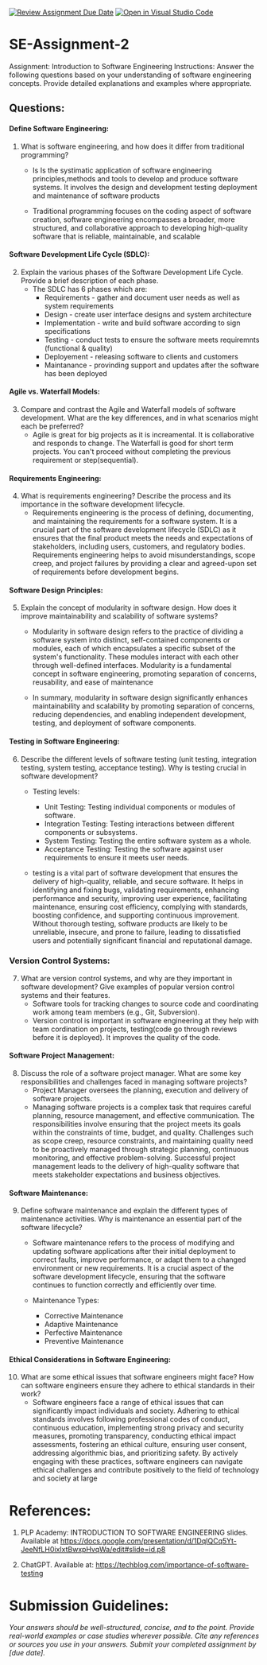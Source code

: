 [![Review Assignment Due Date](https://classroom.github.com/assets/deadline-readme-button-24ddc0f5d75046c5622901739e7c5dd533143b0c8e959d652212380cedb1ea36.svg)](https://classroom.github.com/a/-ucQIGTc)
[![Open in Visual Studio Code](https://classroom.github.com/assets/open-in-vscode-718a45dd9cf7e7f842a935f5ebbe5719a5e09af4491e668f4dbf3b35d5cca122.svg)](https://classroom.github.com/online_ide?assignment_repo_id=15193633&assignment_repo_type=AssignmentRepo)
# SE-Assignment-2
Assignment: Introduction to Software Engineering
Instructions:
Answer the following questions based on your understanding of software engineering concepts. Provide detailed explanations and examples where appropriate.

## Questions:
#### Define Software Engineering:

1. What is software engineering, and how does it differ from traditional programming?
    - Is Is the systimatic application of software engineering principles,methods and tools to develop and produce software systems. It involves the design and development testing deployment and maintenance of software products

   - Traditional programming focuses on the coding aspect of software creation, software engineering encompasses a broader, more structured, and collaborative approach to developing high-quality software that is reliable, maintainable, and scalable

#### Software Development Life Cycle (SDLC):
2. Explain the various phases of the Software Development Life Cycle. Provide a brief description of each phase.
    - The SDLC has 6 phases which are:
        - Requirements - gather and document user needs as well as system requirements
        - Design - create user interface designs and system architecture
        - Implementation - write and build software according to sign specifications
        - Testing - conduct tests to ensure the software meets requiremnts (functional & quality)
        - Deployement - releasing software to clients and customers
        - Maintanance - provinding support and updates after the software has been deployed

#### Agile vs. Waterfall Models:
3. Compare and contrast the Agile and Waterfall models of software development. What are the key differences, and in what scenarios might each be preferred?
    - Agile is great for big projects as it is increamental. It is collaborative and responds to change. The Waterfall is good for short term projects. You can't proceed without completing the previous requirement or step(sequential). 

#### Requirements Engineering:
4. What is requirements engineering? Describe the process and its importance in the software development lifecycle.
    - Requirements engineering is the process of defining, documenting, and maintaining the requirements for a software system. It is a crucial part of the software development lifecycle (SDLC) as it ensures that the final product meets the needs and expectations of stakeholders, including users, customers, and regulatory bodies. Requirements engineering helps to avoid misunderstandings, scope creep, and project failures by providing a clear and agreed-upon set of requirements before development begins.

#### Software Design Principles:

5. Explain the concept of modularity in software design. How does it improve maintainability and scalability of software systems?
    - Modularity in software design refers to the practice of dividing a software system into distinct, self-contained components or modules, each of which encapsulates a specific subset of the system's functionality. These modules interact with each other through well-defined interfaces. Modularity is a fundamental concept in software engineering, promoting separation of concerns, reusability, and ease of maintenance

    - In summary, modularity in software design significantly enhances maintainability and scalability by promoting separation of concerns, reducing dependencies, and enabling independent development, testing, and deployment of software components.

#### Testing in Software Engineering:

6. Describe the different levels of software testing (unit testing, integration testing, system testing, acceptance testing). Why is testing crucial in software development?
    - Testing levels:
        - Unit Testing: Testing individual components or modules of software.
        - Integration Testing: Testing interactions between different components or subsystems.
        - System Testing: Testing the entire software system as a whole.
        - Acceptance Testing: Testing the software against user requirements to ensure it meets user needs.
    
    - testing is a vital part of software development that ensures the delivery of high-quality, reliable, and secure software. It helps in identifying and fixing bugs, validating requirements, enhancing performance and security, improving user experience, facilitating maintenance, ensuring cost efficiency, complying with standards, boosting confidence, and supporting continuous improvement. Without thorough testing, software products are likely to be unreliable, insecure, and prone to failure, leading to dissatisfied users and potentially significant financial and reputational damage.

### Version Control Systems:

7. What are version control systems, and why are they important in software development? Give examples of popular version control systems and their features.
    - Software tools for tracking changes to source code and coordinating work among team members (e.g., Git, Subversion).
    - Version control is important in software engineering at they help with team cordination on projects, testing(code go through reviews before it is deployed). It improves the quality of the code.

#### Software Project Management:

8. Discuss the role of a software project manager. What are some key responsibilities and challenges faced in managing software projects?
    - Project Manager oversees the planning, execution and delivery of software projects.
    - Managing software projects is a complex task that requires careful planning, resource management, and effective communication. 
    The responsibilities involve ensuring that the project meets its goals within the constraints of time, budget, and quality. Challenges such as scope creep, resource constraints, and maintaining quality need to be proactively managed through strategic planning, continuous monitoring, and effective problem-solving. Successful project management leads to the delivery of high-quality software that meets stakeholder expectations and business objectives.

#### Software Maintenance:

9. Define software maintenance and explain the different types of maintenance activities. Why is maintenance an essential part of the software lifecycle?

    - Software maintenance refers to the process of modifying and updating software applications after their initial deployment to correct faults, improve performance, or adapt them to a changed environment or new requirements. It is a crucial aspect of the software development lifecycle, ensuring that the software continues to function correctly and efficiently over time. 

    - Maintenance Types:
        - Corrective Maintenance
        - Adaptive Maintenance
        - Perfective Maintenance
        - Preventive Maintenance

#### Ethical Considerations in Software Engineering:

10. What are some ethical issues that software engineers might face? How can software engineers ensure they adhere to ethical standards in their work?
    - Software engineers face a range of ethical issues that can significantly impact individuals and society. Adhering to ethical standards involves following professional codes of conduct, continuous education, implementing strong privacy and security measures, promoting transparency, conducting ethical impact assessments, fostering an ethical culture, ensuring user consent, addressing algorithmic bias, and prioritizing safety. By actively engaging with these practices, software engineers can navigate ethical challenges and contribute positively to the field of technology and society at large


# References:
1. PLP Academy: INTRODUCTION TO SOFTWARE ENGINEERING slides. Available at https://docs.google.com/presentation/d/1DqIQCq5Yt-JeeNfLH0ixIxtBwxpHvqWa/edit#slide=id.p8

2. ChatGPT. Available at: https://techblog.com/importance-of-software-testing


# Submission Guidelines:
*Your answers should be well-structured, concise, and to the point.
Provide real-world examples or case studies wherever possible.
Cite any references or sources you use in your answers.
Submit your completed assignment by [due date].*
